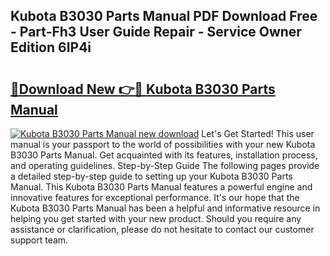 ## Kubota B3030 Parts Manual PDF Download Free - Part-Fh3 User Guide Repair - Service Owner Edition 6IP4i

# <h2><a href="http://bc24261.oget.top/?id=Kubota+B3030+Parts+Manual">🔗Download New 👉🔴 Kubota B3030 Parts Manual</a></h2>

[![Kubota B3030 Parts Manual new download](https://i.imgur.com/5g1atiW.png)](http://bc24261.oget.top/?id=Kubota+B3030+Parts+Manual)
Let's Get Started! This user manual is your passport to the world of possibilities with your new Kubota B3030 Parts Manual. Get acquainted with its features, installation process, and operating guidelines. Step-by-Step Guide The following pages provide a detailed step-by-step guide to setting up your Kubota B3030 Parts Manual. This Kubota B3030 Parts Manual features a powerful engine and innovative features for exceptional performance. It's our hope that the Kubota B3030 Parts Manual has been a helpful and informative resource in helping you get started with your new product. Should you require any assistance or clarification, please do not hesitate to contact our customer support team.
